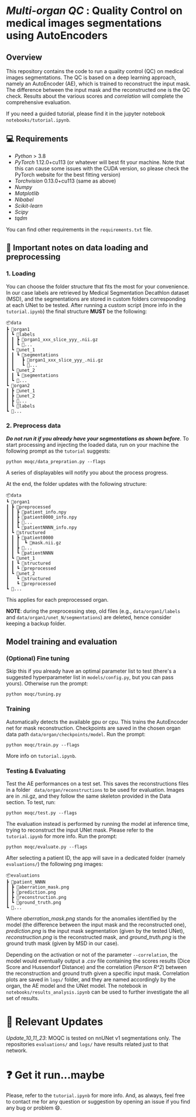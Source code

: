 # _Multi-organ QC_ : Quality Control on medical images segmentations using AutoEncoders

## Overview
This repository contains the code to run a quality control (QC) on medical images segmentations. The QC is based on a deep learning approach, namely an AutoEncoder (AE), which is trained to reconstruct the input mask. The difference between the input mask and the reconstructed one is the QC check. Results about the various scores and _correlation_ will complete the comprehensive evaluation.

If you need a guided tutorial, please find it in the jupyter notebook ```notebooks/tutorial.ipynb```.

## :computer: Requirements
* _Python_ > 3.8
* _PyTorch_ 1.12.0+cu113 (or whatever will best fit your machine. Note that this can cause some issues with the CUDA version, so please check the PyTorch website for the best fitting version)
* _Torchvision_ 0.13.0+cu113 (same as above)
* _Numpy_
* _Matplotlib_
* _Nibabel_
* _Scikit-learn_
* _Scipy_
* _tqdm_

You can find other requirements in the ```requirements.txt``` file. 

## :pencil: Important notes on data loading and preprocessing

### 1. Loading
You can choose the folder structure that fits the most for your convenience. In our case labels are retrieved by Medical Segmentation Decathlon dataset (MSD), and the segmentations are stored in custom folders corresponding at each UNet to be tested. After running a custom script (more info in the `tutorial.ipynb`) the final structure **MUST** be the following:

    📦data
    ┣ 📂organ1
    ┃ ┗ 📂labels
    ┃ ┃ ┣ 📜organ1_xxx_slice_yyy_.nii.gz
    ┃ ┃ ┗ 📜...
    ┃ ┗ 📂unet_1
    ┃ ┃ ┗ 📂segmentations
    ┃ ┃   ┣ 📜organ1_xxx_slice_yyy_.nii.gz
    ┃ ┃   ┗ 📜...
    ┃ ┗ 📂unet_2
    ┃ ┃ ┗ 📂segmentations
    ┃ ┗ 📂...
    ┗ 📂organ2
    ┃ ┣ 📂unet_1
    ┃ ┣ 📂unet_2
    ┃ ┣ 📂...
    ┃ ┗ 📂labels
    ┗ 📂...

### 2. Preprocess data
**_Do not run it if you already have your segmentations as shown before_**. To start processing and injecting the loaded data, run on your machine the following prompt as the `tutorial` suggests:
 ```
 python moqc/data_prepration.py --flags
 ```
A series of displayables will notify you about the process progress.

At the end, the folder updates with the following structure:

    📦data
    ┗ 📂organ1
    ┃ ┣ 📂preprocessed
    ┃ ┃ ┣ 📜patient_info.npy
    ┃ ┃ ┣ 📜patient0000_info.npy
    ┃ ┃ ┣ 📜...
    ┃ ┃ ┗ 📜patientNNNN_info.npy
    ┃ ┗ 📂structured
    ┃ ┃ ┣ 📂patient0000
    ┃ ┃ ┃  ┗ 📜mask.nii.gz
    ┃ ┃ ┣ 📂...
    ┃ ┃ ┗ 📂patientNNNN
    ┃ ┗ 📂unet_1
    ┃ ┃ ┗ 📂structured
    ┃ ┃ ┗ 📂preprocessed
    ┃ ┗ 📂unet_2
    ┃   ┗ 📂structured
    ┃   ┗ 📂preprocessed
    ┗ 📂...
    

This applies for each preprocessed organ. 

**NOTE**: during the preprocessing step, old files (e.g., `data/organ1/labels` and `data/organ1/unet_N/segmentations`) are deleted, hence consider keeping a backup folder.

## Model training and evaluation

### (Optional) Fine tuning
Skip this if you already have an optimal parameter list to test  (there's a suggested hyperparameter list in ```models/config.py```, but you can pass yours). Otherwise run the prompt:

```
python moqc/tuning.py
```

### Training
Automatically detects the available gpu or cpu. This trains the AutoEncoder net for mask reconstruction. Checkpoints are saved in the chosen organ data path ``` data/organ/checkpoints/model ```. Run the prompt:

```
python moqc/train.py --flags
```
More info on `tutorial.ipynb`.

### Testing & Evaluating
Test the AE performances on a test set. This saves the reconstructions files in a folder ``` data/organ/reconstructions``` to be used for evaluation. Images are in .nii.gz, and they follow the same skeleton provided in the Data section. To test, run:
```
python moqc/test.py --flags
```

The evaluation instead is performed by running the model at inference time, trying to reconstruct the input UNet mask. Please refer to the `tutorial.ipynb` for more info. Run the prompt:

```
python moqc/evaluate.py --flags
```

After selecting a patient ID, the app will save in a dedicated folder (namely ```evaluations/```) the following png images:

    📦evaluations
    ┣ 📂patient_NNNN
    ┃ ┣ 📜aberration_mask.png
    ┃ ┣ 📜prediction.png 
    ┃ ┣ 📜reconstruction.png
    ┃ ┗ 📜ground_truth.png
    ┗ 📂...


Where _aberration_mask.png_ stands for the anomalies identified by the model (the difference between the input mask and the reconstructed one), _prediction.png_ is the input mask segmentation (given by the tested UNet), _reconstruction.png_ is the reconstructed mask, and _ground_truth.png_ is the ground truth mask (given by MSD in our case).

Depending on the activation or not of the parameter `--correlation`, the model would eventually output a _.csv_ file containing the scores results (Dice Score and Hussendorf Distance) and the correlation (_Person R^2_) between the reconstruction and ground truth given a specific input mask. Correlation plots are saved in `logs/` folder, and they are named accordingly by the organ, the AE model and the UNet model. The notebook in `notebooks/results_analysis.ipynb` can be used to further investigate the all set of results.

# :notebook: Relevant Updates
_Update_10_11_23_: MOQC is tested on nnUNet v1 segmentations only. The repositories `evaluations/` and `logs/` have results related just to that network.

# :question: Get it run...maybe 
Please, refer to the `tutorial.ipynb` for more info. And, as always, feel free to contact me for any question or suggestion by opening an issue if you find any bug or problem :smile:.





